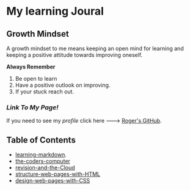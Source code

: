 # My learning Joural

## Growth Mindset
A growth mindset to me means keeping an open mind for learning and keeping a positive attitude towards improving oneself.

**Always Remember**
1. Be open to learn
2. Have a positive outlook on improving.
3. If your stuck reach out.

### ***Link To My Page!***
If you need to see my *profile* click here ---> [Roger's GitHub](https://github.com/RogerMReyes).

## Table of Contents

- [learning-markdown](https://rogermreyes.github.io/reading-notes/learning-markdown).  
- [the-coders-computer](https://rogermreyes.github.io/reading-notes/the-coders-computer) 
- [revision-and-the-Cloud](https://rogermreyes.github.io/reading-notes/revisions-and-the-Cloud)
- [structure-web-pages-with-HTML](https://rogermreyes.github.io/reading-notes/structure-web-pages-with-HTML)
- [design-web-pages-with-CSS](https://rogermreyes.github.io/reading-notes/design-web-pages-with-CSS)
